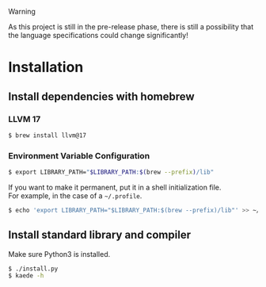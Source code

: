 > [!WARNING]
> As this project is still in the pre-release phase, there is still a possibility that the language specifications could change significantly!

# Installation

## Install dependencies with homebrew

### LLVM 17

```bash
$ brew install llvm@17
```

### Environment Variable Configuration

```bash
$ export LIBRARY_PATH="$LIBRARY_PATH:$(brew --prefix)/lib"
```

If you want to make it permanent, put it in a shell initialization file.<br/>
For example, in the case of a `~/.profile`.

```bash
$ echo 'export LIBRARY_PATH="$LIBRARY_PATH:$(brew --prefix)/lib"' >> ~/.profile
```

## Install standard library and compiler

Make sure Python3 is installed.

```bash
$ ./install.py
$ kaede -h
```
